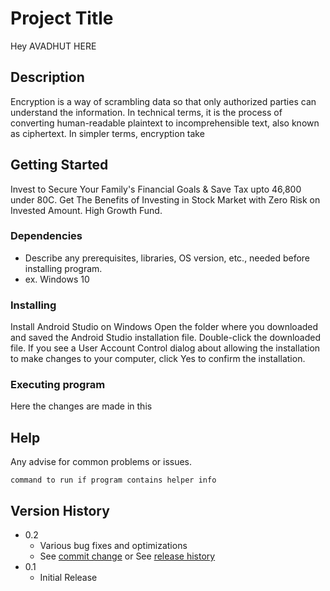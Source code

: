 # Project Title

Hey AVADHUT HERE

## Description

Encryption is a way of scrambling data so that only authorized parties can understand the information. In technical terms, it is the process of converting human-readable plaintext to incomprehensible text, also known as ciphertext. In simpler terms, encryption take

## Getting Started

Invest to Secure Your Family's Financial Goals & Save Tax upto 46,800 under 80C. Get The Benefits of Investing in Stock Market with Zero Risk on Invested Amount. High Growth Fund.
### Dependencies

* Describe any prerequisites, libraries, OS version, etc., needed before installing program.
* ex. Windows 10

### Installing

Install Android Studio on Windows
Open the folder where you downloaded and saved the Android Studio installation file.
Double-click the downloaded file.
If you see a User Account Control dialog about allowing the installation to make changes to your computer, click Yes to confirm the installation.


### Executing program

Here the changes are made in this


## Help

Any advise for common problems or issues.
```
command to run if program contains helper info
```


## Version History

* 0.2
    * Various bug fixes and optimizations
    * See [commit change]() or See [release history]()
* 0.1
    * Initial Release



